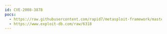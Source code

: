 ```yaml
---
id: CVE-2008-3878
pocs:
  - https://raw.githubusercontent.com/rapid7/metasploit-framework/master/modules/exploits/windows/browser/ultraoffice_httpupload.rb
  - https://www.exploit-db.com/raw/6318
---
```

